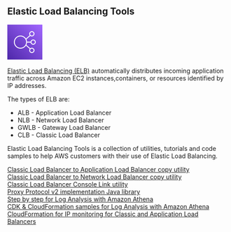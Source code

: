 ## Elastic Load Balancing Tools
 
![ELB](images/ELB.png)

[Elastic Load Balancing (ELB)](https://docs.aws.amazon.com/elasticloadbalancing/latest/userguide/what-is-load-balancing.html) automatically distributes incoming application traffic across Amazon EC2 instances,containers, or resources identified by IP addresses. 

The types of ELB are:

- ALB - Application Load Balancer
- NLB - Network Load Balancer
- GWLB - Gateway Load Balancer
- CLB - Classic Load Balancer

Elastic Load Balancing Tools is a collection of utilities, tutorials and code samples to help AWS customers with their use of Elastic Load Balancing. 


[Classic Load Balancer to Application Load Balancer copy utility](application-load-balancer-copy-utility/) <br />
[Classic Load Balancer to Network Load Balancer copy utility](network-load-balancer-copy-utility/) <br /> 
[Classic Load Balancer Console Link utility](classic-load-balancer-consolelink-utility/) <br /> 
[Proxy Protocol v2 implementation Java library](proprot/) <br /> 
[Step by step for Log Analysis with Amazon Athena](amazon-athena-for-elb/) <br /> 
[CDK & CloudFormation samples for Log Analysis with Amazon Athena](log-analysis-elb-cdk-cf-template/) <br /> 
[CloudFormation for IP monitoring for Classic and Application Load Balancers](elb_ip_monitoring/) <br /> 